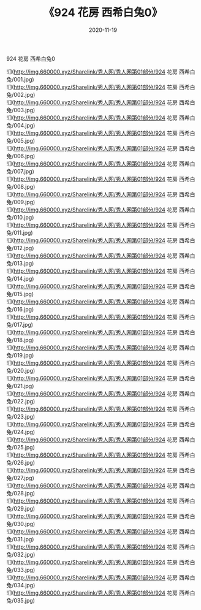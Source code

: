 ﻿---
layout: post
title:  《924 花房 西希白兔0》
date:   2020-11-19
img: http://img.660000.xyz/Sharelink/秀人网/秀人网第01部分/924 花房 西希白兔0/000.jpg
categories: [美女, 清纯, 唯美]
---

924 花房 西希白兔0

  ![](http://img.660000.xyz/Sharelink/秀人网/秀人网第01部分/924 花房 西希白兔/001.jpg) <br> ![](http://img.660000.xyz/Sharelink/秀人网/秀人网第01部分/924 花房 西希白兔/002.jpg) <br> ![](http://img.660000.xyz/Sharelink/秀人网/秀人网第01部分/924 花房 西希白兔/003.jpg) <br> ![](http://img.660000.xyz/Sharelink/秀人网/秀人网第01部分/924 花房 西希白兔/004.jpg) <br> ![](http://img.660000.xyz/Sharelink/秀人网/秀人网第01部分/924 花房 西希白兔/005.jpg) <br> ![](http://img.660000.xyz/Sharelink/秀人网/秀人网第01部分/924 花房 西希白兔/006.jpg) <br> ![](http://img.660000.xyz/Sharelink/秀人网/秀人网第01部分/924 花房 西希白兔/007.jpg) <br> ![](http://img.660000.xyz/Sharelink/秀人网/秀人网第01部分/924 花房 西希白兔/008.jpg) <br> ![](http://img.660000.xyz/Sharelink/秀人网/秀人网第01部分/924 花房 西希白兔/009.jpg) <br> ![](http://img.660000.xyz/Sharelink/秀人网/秀人网第01部分/924 花房 西希白兔/010.jpg) <br> ![](http://img.660000.xyz/Sharelink/秀人网/秀人网第01部分/924 花房 西希白兔/011.jpg) <br> ![](http://img.660000.xyz/Sharelink/秀人网/秀人网第01部分/924 花房 西希白兔/012.jpg) <br> ![](http://img.660000.xyz/Sharelink/秀人网/秀人网第01部分/924 花房 西希白兔/013.jpg) <br> ![](http://img.660000.xyz/Sharelink/秀人网/秀人网第01部分/924 花房 西希白兔/014.jpg) <br> ![](http://img.660000.xyz/Sharelink/秀人网/秀人网第01部分/924 花房 西希白兔/015.jpg) <br> ![](http://img.660000.xyz/Sharelink/秀人网/秀人网第01部分/924 花房 西希白兔/016.jpg) <br> ![](http://img.660000.xyz/Sharelink/秀人网/秀人网第01部分/924 花房 西希白兔/017.jpg) <br> ![](http://img.660000.xyz/Sharelink/秀人网/秀人网第01部分/924 花房 西希白兔/018.jpg) <br> ![](http://img.660000.xyz/Sharelink/秀人网/秀人网第01部分/924 花房 西希白兔/019.jpg) <br> ![](http://img.660000.xyz/Sharelink/秀人网/秀人网第01部分/924 花房 西希白兔/020.jpg) <br> ![](http://img.660000.xyz/Sharelink/秀人网/秀人网第01部分/924 花房 西希白兔/021.jpg) <br> ![](http://img.660000.xyz/Sharelink/秀人网/秀人网第01部分/924 花房 西希白兔/022.jpg) <br> ![](http://img.660000.xyz/Sharelink/秀人网/秀人网第01部分/924 花房 西希白兔/023.jpg) <br> ![](http://img.660000.xyz/Sharelink/秀人网/秀人网第01部分/924 花房 西希白兔/024.jpg) <br> ![](http://img.660000.xyz/Sharelink/秀人网/秀人网第01部分/924 花房 西希白兔/025.jpg) <br> ![](http://img.660000.xyz/Sharelink/秀人网/秀人网第01部分/924 花房 西希白兔/026.jpg) <br> ![](http://img.660000.xyz/Sharelink/秀人网/秀人网第01部分/924 花房 西希白兔/027.jpg) <br> ![](http://img.660000.xyz/Sharelink/秀人网/秀人网第01部分/924 花房 西希白兔/028.jpg) <br> ![](http://img.660000.xyz/Sharelink/秀人网/秀人网第01部分/924 花房 西希白兔/029.jpg) <br> ![](http://img.660000.xyz/Sharelink/秀人网/秀人网第01部分/924 花房 西希白兔/030.jpg) <br> ![](http://img.660000.xyz/Sharelink/秀人网/秀人网第01部分/924 花房 西希白兔/031.jpg) <br> ![](http://img.660000.xyz/Sharelink/秀人网/秀人网第01部分/924 花房 西希白兔/032.jpg) <br> ![](http://img.660000.xyz/Sharelink/秀人网/秀人网第01部分/924 花房 西希白兔/033.jpg) <br> ![](http://img.660000.xyz/Sharelink/秀人网/秀人网第01部分/924 花房 西希白兔/034.jpg) <br> ![](http://img.660000.xyz/Sharelink/秀人网/秀人网第01部分/924 花房 西希白兔/035.jpg) <br>